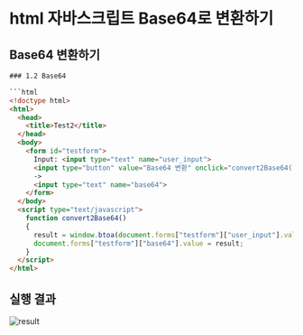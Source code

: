 # html 자바스크립트 Base64로 변환하기

## Base64 변환하기
```html
### 1.2 Base64 

```html
<!doctype html>
<html>
  <head>
    <title>Test2</title>
  </head>
  <body>
    <form id="testform">
      Input: <input type="text" name="user_input">
      <input type="button" value="Base64 변환" onclick="convert2Base64()"></input>
      ->
      <input type="text" name="base64">
    </form>
  </body>
  <script type="text/javascript">
    function convert2Base64()
    {
      result = window.btoa(document.forms["testform"]["user_input"].value)
      document.forms["testform"]["base64"].value = result;
    }
  </script>
</html>
```
## 실행 결과
![result](./01/exercise021.png)
